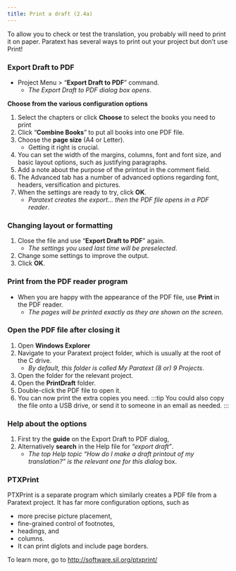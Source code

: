 ```yaml
---
title: Print a draft (2.4a)
---
```

To allow you to check or test the translation, you probably will need to print it on paper. Paratext has several ways to print out your project but don’t use Print!

### Export Draft to PDF

-  Project Menu \> “**Export Draft to PDF**” command.  
    -  *The Export Draft to PDF dialog box opens*.

**Choose from the various configuration options**
1.  Select the chapters or click **Choose** to select the books you need to print
1.  Click “**Combine Books**” to put all books into one PDF file.
1.  Choose the **page size** (A4 or Letter).
    - Getting it right is crucial.  
2.  You can set the width of the margins, columns, font and font size, and basic layout options, such as justifying paragraphs.
3.  Add a note about the purpose of the printout in the comment field.
4.  The Advanced tab has a number of advanced options regarding font, headers, versification and pictures.
5.  When the settings are ready to try, click **OK**.  
    -  *Paratext creates the export… then the PDF file opens in a PDF reader*.

### Changing layout or formatting

1.  Close the file and use “**Export Draft to PDF**” again.  
    -  *The settings you used last time will be preselected*.
1.  Change some settings to improve the output.
1.  Click **OK**.

### Print from the PDF reader program

-  When you are happy with the appearance of the PDF file, use **Print** in the PDF reader.  
    -  *The pages will be printed exactly as they are shown on the screen*.

### Open the PDF file after closing it

1.  Open **Windows Explorer**
1.  Navigate to your Paratext project folder, which is usually at the root of the C drive.  
    -  *By default, this folder is called My Paratext (8 or) 9 Projects*.
1.  Open the folder for the relevant project.
1.  Open the **PrintDraft** folder.
1.  Double-click the PDF file to open it.
1.  You can now print the extra copies you need.
:::tip
You could also copy the file onto a USB drive, or send it to someone in an email as needed.
:::
### Help about the options

1.  First try the **guide** on the Export Draft to PDF dialog,
1.  Alternatively **search** in the Help file for *“export draft”*.  
    -  *The top Help topic *“How do I make a draft printout of my translation?”* is the relevant one for this dialog* box.

### PTXPrint

PTXPrint is a separate program which similarly creates a PDF file from a Paratext project. It has far more configuration options, such as

-  more precise picture placement,
-  fine-grained control of footnotes,
-  headings, and
-  columns.
-  It can print diglots and include page borders.

To learn more, go to http://software.sil.org/ptxprint/ 
